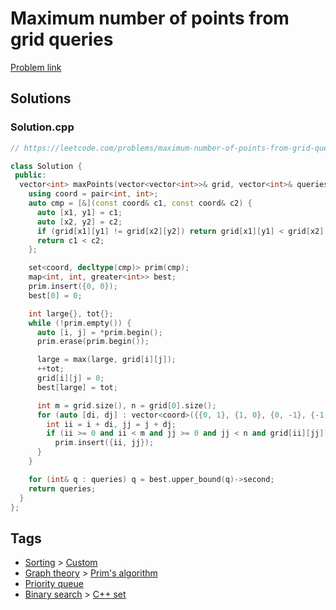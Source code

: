 # Maximum number of points from grid queries

[Problem link](https://leetcode.com/problems/maximum-number-of-points-from-grid-queries/)

## Solutions


### Solution.cpp
```cpp
// https://leetcode.com/problems/maximum-number-of-points-from-grid-queries/

class Solution {
 public:
  vector<int> maxPoints(vector<vector<int>>& grid, vector<int>& queries) {
    using coord = pair<int, int>;
    auto cmp = [&](const coord& c1, const coord& c2) {
      auto [x1, y1] = c1;
      auto [x2, y2] = c2;
      if (grid[x1][y1] != grid[x2][y2]) return grid[x1][y1] < grid[x2][y2];
      return c1 < c2;
    };

    set<coord, decltype(cmp)> prim(cmp);
    map<int, int, greater<int>> best;
    prim.insert({0, 0});
    best[0] = 0;

    int large{}, tot{};
    while (!prim.empty()) {
      auto [i, j] = *prim.begin();
      prim.erase(prim.begin());

      large = max(large, grid[i][j]);
      ++tot;
      grid[i][j] = 0;
      best[large] = tot;

      int m = grid.size(), n = grid[0].size();
      for (auto [di, dj] : vector<coord>({{0, 1}, {1, 0}, {0, -1}, {-1, 0}})) {
        int ii = i + di, jj = j + dj;
        if (ii >= 0 and ii < m and jj >= 0 and jj < n and grid[ii][jj])
          prim.insert({ii, jj});
      }
    }

    for (int& q : queries) q = best.upper_bound(q)->second;
    return queries;
  }
};
```
## Tags

* [Sorting](/README.md#Sorting) > [Custom](/README.md#Sorting-Custom)
* [Graph theory](/README.md#Graph_theory) > [Prim's algorithm](/README.md#Graph_theory-Prim_s_algorithm)
* [Priority queue](/README.md#Priority_queue)
* [Binary search](/README.md#Binary_search) > [C++ set](/README.md#Binary_search-C___set)
